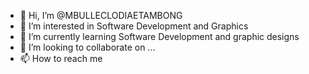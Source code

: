 - 👋 Hi, I’m @MBULLECLODIAETAMBONG
- 👀 I’m interested in Software Development and Graphics 
- 🌱 I’m currently learning Software Development and graphic designs
- 💞️ I’m looking to collaborate on ...
- 📫 How to reach me 

<!---
MBULLECLODIAETAMBONG/MBULLECLODIAETAMBONG is a ✨ special ✨ repository because its `README.md` (this file) appears on your GitHub profile.
You can click the Preview link to take a look at your changes.
--->
